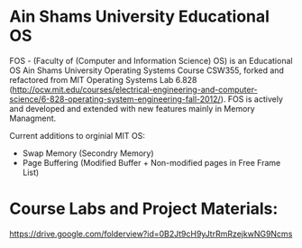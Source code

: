 # Ain Shams University Educational OS
FOS - (Faculty of (Computer and Information Science) OS) is an Educational OS  Ain Shams University Operating Systems Course CSW355, forked and refactored from MIT Operating Systems Lab 6.828 (http://ocw.mit.edu/courses/electrical-engineering-and-computer-science/6-828-operating-system-engineering-fall-2012/). 
FOS is actively and developed and extended with new features mainly in Memory Managment.

Current additions to orginial MIT OS:
 - Swap Memory (Secondry Memory)
 - Page Buffering (Modified Buffer + Non-modified pages in Free Frame List)

# Course Labs and Project Materials:
https://drive.google.com/folderview?id=0B2Jt9cH9yJtrRmRzejkwNG9Ncms
